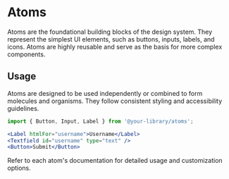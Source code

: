 # Atoms
Atoms are the foundational building blocks of the design system. They represent the simplest UI elements, such as buttons, inputs, labels, and icons. Atoms are highly reusable and serve as the basis for more complex components.

## Usage

Atoms are designed to be used independently or combined to form molecules and organisms. They follow consistent styling and accessibility guidelines.

```jsx
import { Button, Input, Label } from '@your-library/atoms';

<Label htmlFor="username">Username</Label>
<Textfield id="username" type="text" />
<Button>Submit</Button>
```

Refer to each atom's documentation for detailed usage and customization options.